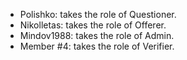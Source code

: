 -	Polishko: takes the role of Questioner.
-	Nikolletas: takes the role of Offerer.
-	Mindov1988: takes the role of Admin.
-	Member #4: takes the role of Verifier.
